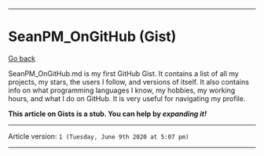 ***

# SeanPM_OnGitHub (Gist)

[Go back](https://github.com/seanpm2001/seanpm2001_gistrepository/wiki/)

SeanPM_OnGitHub.md is my first GitHub Gist. It contains a list of all my projects, my stars, the users I follow, and versions of itself. It also contains info on what programming languages I know, my hobbies, my working hours, and what I do on GitHub. It is very useful for navigating my profile.

**This article on Gists is a stub. You can help by *expanding it!***

***

Article version: `1 (Tuesday, June 9th 2020 at 5:07 pm)`

***
